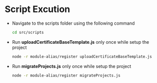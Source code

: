 # Script Excution

-   Navigate to the scripts folder using the following command
    ```bash
    cd src/scripts
    ```
-   Run **uploadCertificateBaseTemplate.js** only once while setup the project

    ```bash
    node -r module-alias/register uploadCertificateBaseTemplate.js
    ```

-   Run **migrateProjects.js** only once while setup the project
    ```bash
    node -r module-alias/register migrateProjects.js
    ```
